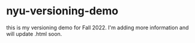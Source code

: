 # nyu-versioning-demo
this is my versioning demo for Fall 2022.
I'm adding more information and will update .html soon.
